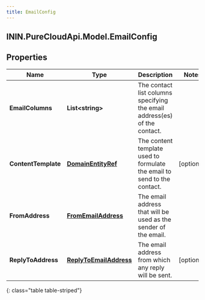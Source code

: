 ```yaml
---
title: EmailConfig
---
```

## ININ.PureCloudApi.Model.EmailConfig

## Properties

|Name | Type | Description | Notes|
|------------ | ------------- | ------------- | -------------|
| **EmailColumns** | **List&lt;string&gt;** | The contact list columns specifying the email address(es) of the contact. | |
| **ContentTemplate** | [**DomainEntityRef**](DomainEntityRef.html) | The content template used to formulate the email to send to the contact. | [optional] |
| **FromAddress** | [**FromEmailAddress**](FromEmailAddress.html) | The email address that will be used as the sender of the email. | |
| **ReplyToAddress** | [**ReplyToEmailAddress**](ReplyToEmailAddress.html) | The email address from which any reply will be sent. | [optional] |
{: class="table table-striped"}


